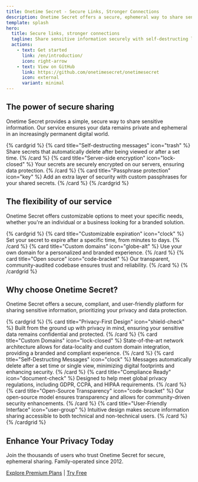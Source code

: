 ```yaml
---
title: Onetime Secret - Secure Links, Stronger Connections
description: Onetime Secret offers a secure, ephemeral way to share sensitive information in a digital world.
template: splash
hero:
  title: Secure links, stronger connections
  tagline: Share sensitive information securely with self-destructing links that are only viewable once.
  actions:
    - text: Get started
      link: /en/introduction/
      icon: right-arrow
    - text: View on GitHub
      link: https://github.com/onetimesecret/onetimesecret
      icon: external
      variant: minimal
---
```


## The power of secure sharing

Onetime Secret provides a simple, secure way to share sensitive information. Our service ensures your data remains private and ephemeral in an increasingly permanent digital world.

{% cardgrid %}
{% card title="Self-destructing messages" icon="trash" %}
Share secrets that automatically delete after being viewed or after a set time.
{% /card %}
{% card title="Server-side encryption" icon="lock-closed" %}
Your secrets are securely encrypted on our servers, ensuring data protection.
{% /card %}
{% card title="Passphrase protection" icon="key" %}
Add an extra layer of security with custom passphrases for your shared secrets.
{% /card %}
{% /cardgrid %}

## The flexibility of our service

Onetime Secret offers customizable options to meet your specific needs, whether you're an individual or a business looking for a branded solution.

{% cardgrid %}
{% card title="Customizable expiration" icon="clock" %}
Set your secret to expire after a specific time, from minutes to days.
{% /card %}
{% card title="Custom domains" icon="globe-alt" %}
Use your own domain for a personalized and branded experience.
{% /card %}
{% card title="Open source" icon="code-bracket" %}
Our transparent, community-audited codebase ensures trust and reliability.
{% /card %}
{% /cardgrid %}

## Why choose Onetime Secret?

Onetime Secret offers a secure, compliant, and user-friendly platform for sharing sensitive information, prioritizing your privacy and data protection.

{% cardgrid %}
{% card title="Privacy-First Design" icon="shield-check" %}
Built from the ground up with privacy in mind, ensuring your sensitive data remains confidential and protected.
{% /card %}
{% card title="Custom Domains" icon="lock-closed" %}
State-of-the-art network architecture allows for data-locality and custom domain integration, providing a branded and compliant experience.
{% /card %}
{% card title="Self-Destructing Messages" icon="clock" %}
Messages automatically delete after a set time or single view, minimizing digital footprints and enhancing security.
{% /card %}
{% card title="Compliance Ready" icon="document-check" %}
Designed to help meet global privacy regulations, including GDPR, CCPA, and HIPAA requirements.
{% /card %}
{% card title="Open-Source Transparency" icon="code-bracket" %}
Our open-source model ensures transparency and allows for community-driven security enhancements.
{% /card %}
{% card title="User-Friendly Interface" icon="user-group" %}
Intuitive design makes secure information sharing accessible to both technical and non-technical users.
{% /card %}
{% /cardgrid %}

## Enhance Your Privacy Today

Join the thousands of users who trust Onetime Secret for secure, ephemeral sharing. Family-operated since 2012.

[Explore Premium Plans](/en/pricing/) | [Try Free](/en/introduction/)
